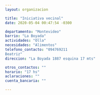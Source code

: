 ```yaml
---
layout: organizacion

title: "Iniciativa vecinal"
date: 2020-05-04 00:47:54 -0300

departamento: "Montevideo"
barrio: "La Boyada"
actividades: "Olla"
necesidades: "Alimentos"
telefono_contacto: "094769211
Beatriz"
direccion: "La Boyada 1887 esquina 17 mts"

otros_contactos: ""
horario: "17 hs"
aclaraciones: ""
cuenta_bancaria: ""

---
```

